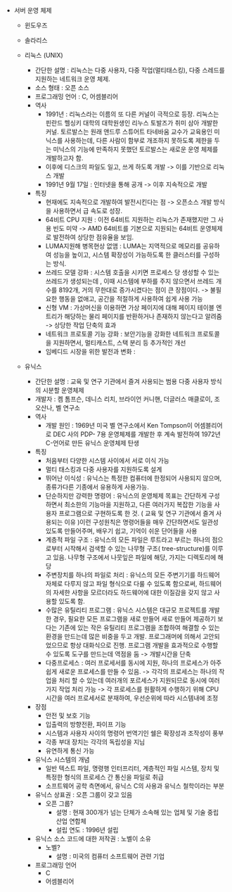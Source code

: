 - 서버 운영 체제
  - 윈도우즈
  - 솔라리스
  - 리눅스 (UNIX)
     - 간단한 설명 : 리눅스는 다중 사용자, 다중 작업(멀티태스킹), 다중 스레드를 지원하는 네트워크 운영 체제.
     - 소스 형태 : 오픈 소스
     - 프로그래밍 언어 : C, 어셈블리어
     - 역사 
        - 1991년 : 리눅스라는 이름의 또 다른 커널이 극적으로 등장. 리눅스는 핀란드 헬싱키 대학의 대학원생인 리누스 토발즈가 취미 삼아 개발한 커널. 토르발스는 원래 앤드루 스튜어트 타네바움 교수가 교육용인 미닉스를 사용하는데, 다른 사람이 함부로 개조하지 못하도록 제한을 두는 미닉스의 기능에 만족하지 못했던 토르발스는 새로운 운영 체제를 개발하고자 함. 
        - 이후에 디스크의 파일도 일고, 쓰게 하도록 개발 -> 이를 기반으로 리눅스 개발
        - 1991년 9월 17일 : 인터넷을 통해 공개
        -> 이후 지속적으로 개발
     - 특징   
        - 현재에도 지속적으로 개발하여 발전시킨다는 점 -> 오픈소스 개발 방식을 사용하면서 급 속도로 성장.
        - 64비트 CPU 지원 : 이전 64비트 지원하는 리눅스가 존재했지만 그 사용 빈도 미약 -> AMD 64비트를 기본으로 지원되는 64비트 운영체제로 발전하여 상당한 점유율을 보임.
        - LUMA지원해 병목현상 없앰 : LUMA는 지역적으로 메모리를 공유하여 성능을 높이고, 시스템 확장성이 가능하도록 한 클러스터를 구성하는 방식.
        - 쓰레드 모델 강화 : 시스템 호출을 시키면 프로세스 당 생성할 수 있는 쓰레드가 생성되는데 , 이때 시스템에 부하를 주지 않으면서 쓰레드 개수를 8192개, 거의 무한대로 증가시켰다는 점이 큰 장점이다. -> 불필요한 행동을 없애고, 공간을 적절하게 사용하여 쉽게 사용 가능
        - 신형 VM : 가상머신을 이용하면 가상 페이지에 대해 페이지 테이블 엔트리가 해당하는 물리 페이지를 반환하거나 존재하지 않는다고 알려줌 -> 상당한 작업 단축의 효과
        - 네트워크 프로토콜 기능 강화 : 보안기능을 강화한 네트워크 프로토콜을 지원하면서, 멀티캐스트, 스택 분리 등 추가적인 개선
        - 임베디드 시장을 위한 발전과 변화 : 
        
  - 유닉스 
     - 간단한 설명 : 교육 및 연구 기관에서 즐겨 사용되는 범용 다중 사용자 방식의 시분할 운영체제
     - 개발자 : 켐 톰프슨, 데니스 리치, 브라이언 커니핸, 더글러스 매클로이, 조 오산나, 벨 연구소
     - 역사 
        - 개발 원인 : 1969년 미국 벨 연구소에서  Ken Tompson이 어셈블리어로 DEC 사의 PDP- 7용 운영체제를 개발한 후 계속 발전하여 1972년 C-언어로 만든 유닉스 운영체제 탄생
     - 특징  
        - 처음부터 다양한 시스템 사이에서 서로 이식 가능
        - 멀티 태스킹과 다중 사용자를 지원하도록 설계
        - 뛰어난 이식성 : 유닉스는 특정한 컴퓨터에 한정되어 사용되지 않으며, 종류가다른 기종에서 유용하게 사용가능.
        - 단순하지만 강력한 명령어 : 유닉스의 운영체제 목표는 간단하게 구성하면서 최소한의 기능마을 지원하고, 다른 여러가지 복잡한 기능을 사용자 프로그램으로 구현하도록 한 것. ( 교육 및 연구 기관에서 즐겨 사용되는 이유 )이런 구성원칙은 명령어들을 매우 간단하면서도 일관성 있도록 만들어주며, 배우기 쉽고, 기억이 쉬운 단어들을 사용
        - 계층적 파일 구조 : 유닉스의 모든 파일은 루트라고 부르는 하나의 점으로부터 시작해서 검색할 수 있는 나무형 구조( tree-structure)를 이루고 있음. 나무형 구조에서 나뭇잎은 파일에 해당, 가지는 디렉토리에 해당
        - 주변장치를 하나의 파일로 처리 : 유닉스의 모든 주변기기를 하드웨어 자체로 다루지 않고 파일 형식으로 다룰 수 있도록 함으로써, 하드웨어의 자세한 사항을 모르더라도 하드웨어에 대한 이질감을 갖지 않고 사용할 있도록 함. 
        - 수많은 유틸리티 프로그램 : 유닉스 시스템은 대규모 프로젝트를 개발한 경우, 필요한 모든 프로그램을 새로 만들어 새로 만들어 제공하기 보다는 기존에 있는 작은 유틸리티 프로그램을 조합하여 해결할 수 있는 환경을 만드는데 많은 비중을 두고 개발. 프로그래머에 의해서 고안되었으므로 항상 대화식으로 진행. 프로그램 개발을 효과적으로 수행할 수 있도록 도구를 만드는데 역점을 둠 -> 개발시간을 단축
        - 다중프로세스 : 여러 프로세서를 동시에 지원, 하나의 프로세스가 아주 쉽게 새로운 프로세스를 만들 수 있음. -> 각각의 프로세스는 하나의 작업을 처리 할 수 있는데 여러개의 포르세스가 지원되므로 동시에 여러가지 작업 처리 가능 -> 각 프로세스를 원활하게 수행하기 위해 CPU 시간을 여러 프로세서로 분재하여, 우선순위에 따라 시스템내에 조정
     - 장점 
        - 안전 및 보호 기능
        - 입출력의 방향전환, 파이프 기능
        - 시스템과 사용자 사이의 명령어 번역기인 쉘은 확장성과 조작성이 풍부
        - 각종 부대 장치는 각각의 독립성을 지님
        - 유연하게 통신 가능
     - 유닉스 시스템의 개념
        - 일반 텍스트 파일, 명령행 인터프리터, 계층적인 파일 시스템, 장치 및 특정한 형식의 프로세스 간 통신을 파일로 취급
        - 소프트웨어 공학 측면에서, 유닉스 C의 사용과 유닉스 철학이라는 부분
     - 유닉스 상표권 : 오픈 그룹이 갖고 있음
        - 오픈 그룹?
           - 설명 : 현재 300개가 넘는 단체가 소속해 있는 업체 및 기술 중립 산업 연합체
           - 설립 연도 : 1996년 설립
     - 유닉스 소스 코드에 대한 저작권 : 노벨이 소유
        - 노벨?
           - 설명 : 미국의 컴퓨터 소프트웨어 관련 기업
     - 프로그래밍 언어 
       - C
       - 어셈블리어
